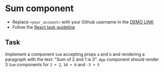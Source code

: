 # Sum component
- Replace `<your_account>` with your Github username in the [DEMO LINK](https://Kostrica.github.io/react_sum/)
- Follow the [React task guideline](https://github.com/mate-academy/react_task-guideline#react-tasks-guideline)

## Task
Implement a component `Sum` accepting props `a` and `b` and rendering a
paragraph with the text: "Sum of 2 and 1 is 3". `App` component should
render 3 `Sum` components for `2 + 2`, `10 + 0` and `-5 + 5`

